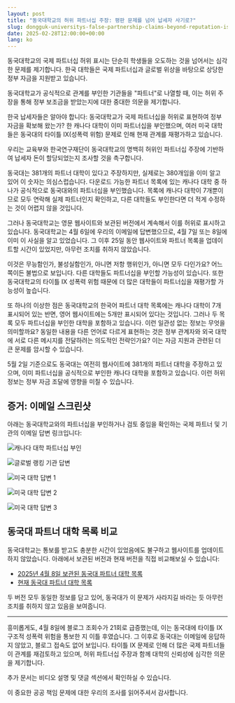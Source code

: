 ```yaml
---
layout: post
title: "동국대학교의 허위 파트너십 주장: 평판 문제를 넘어 납세자 사기로?"
slug: dongguk-universitys-false-partnership-claims-beyond-reputation-issues-to-taxpayer-fraud-ko
date: 2025-02-28T12:00:00+00:00
lang: ko
---
```


동국대학교의 국제 파트너십 허위 표시는 단순히 학생들을 오도하는 것을 넘어서는 심각한 문제를 제기합니다. 한국 대학들은 국제 파트너십과 글로벌 위상을 바탕으로 상당한 정부 자금을 지원받고 있습니다.

동국대학교가 공식적으로 관계를 부인한 기관들을 "파트너"로 나열할 때, 이는 허위 주장을 통해 정부 보조금을 받았는지에 대한 중대한 의문을 제기합니다.

한국 납세자들은 알아야 합니다: 동국대학교가 국제 파트너십을 허위로 표현하여 정부 자금을 확보해 왔는가? 한 캐나다 대학이 이미 파트너십을 부인했으며, 여러 미국 대학들은 동국대의 타이틀 IX(성폭력 위험) 문제로 인해 현재 관계를 재평가하고 있습니다.

우리는 교육부와 한국연구재단이 동국대학교의 명백히 허위인 파트너십 주장에 기반하여 납세자 돈이 할당되었는지 조사할 것을 촉구합니다.

동국대는 381개의 파트너 대학이 있다고 주장하지만, 실제로는 380개임을 이미 알고 있어 이 숫자는 의심스럽습니다. 다운로드 가능한 파트너 목록에 있는 캐나다 대학 중 하나가 공식적으로 동국대와의 파트너십을 부인했습니다. 목록에 캐나다 대학이 7개뿐이므로 모두 연락해 실제 파트너인지 확인하고, 다른 대학들도 부인한다면 더 적게 수정하는 것이 어렵지 않을 것입니다.

그러나 동국대학교는 영문 웹사이트와 보관된 버전에서 계속해서 이를 허위로 표시하고 있습니다. 동국대학교는 4월 6일에 우리의 이메일에 답변했으므로, 4월 7일 또는 8일에 이미 이 사실을 알고 있었습니다. 그 이후 25일 동안 웹사이트와 파트너 목록을 업데이트할 시간이 있었지만, 아무런 조치를 취하지 않았습니다.

이것은 무능함인가, 불성실함인가, 아니면 저항 행위인가, 아니면 모두 다인가요? 어느 쪽이든 불법으로 보입니다. 다른 대학들도 파트너십을 부인할 가능성이 있습니다. 또한 동국대학교의 타이틀 IX 성폭력 위험 때문에 더 많은 대학들이 파트너십을 재평가할 가능성이 높습니다.

또 하나의 이상한 점은 동국대학교의 한국어 파트너 대학 목록에는 캐나다 대학이 7개 표시되어 있는 반면, 영어 웹사이트에는 5개만 표시되어 있다는 것입니다. 그러나 두 목록 모두 파트너십을 부인한 대학을 포함하고 있습니다. 이런 일관성 없는 정보는 무엇을 의미할까요? 동일한 내용을 다른 언어로 다르게 표현하는 것은 정부 관계자와 외국 대학에 서로 다른 메시지를 전달하려는 의도적인 전략인가요? 이는 자금 지원과 관련된 더 큰 문제를 암시할 수 있습니다.

5월 2일 기준으로도 동국대는 여전히 웹사이트에 381개의 파트너 대학을 주장하고 있으며, 이미 파트너십을 공식적으로 부인한 캐나다 대학을 포함하고 있습니다. 이런 허위 정보는 정부 자금 조달에 영향을 미칠 수 있습니다.

## 증거: 이메일 스크린샷

아래는 동국대학교와의 파트너십을 부인하거나 검토 중임을 확인하는 국제 파트너 및 기관의 이메일 답변 링크입니다:

![캐나다 대학 파트너십 부인](https://github.com/genderwatchdog1/timeline-website/blob/master/imgs/partner-screenshots/email-response-canada-04082025.png?raw=true)

![글로벌 랭킹 기관 답변](https://github.com/genderwatchdog1/timeline-website/blob/master/imgs/partner-screenshots/email-response-rankings-org-04132025.png?raw=true)

![미국 대학 답변 1](https://github.com/genderwatchdog1/timeline-website/blob/master/imgs/partner-screenshots/email-response-us-04102025.png?raw=true)

![미국 대학 답변 2](https://github.com/genderwatchdog1/timeline-website/blob/master/imgs/partner-screenshots/email-response-us-pacific-04152925.png?raw=true)

![미국 대학 답변 3](https://github.com/genderwatchdog1/timeline-website/blob/master/imgs/partner-screenshots/email-response-us-pacific-04282025.png?raw=true)

## 동국대 파트너 대학 목록 비교

동국대학교는 통보를 받고도 충분한 시간이 있었음에도 불구하고 웹사이트를 업데이트하지 않았습니다. 아래에서 보관된 버전과 현재 버전을 직접 비교해보실 수 있습니다:

- [2025년 4월 8일 보관된 동국대 파트너 대학 목록](https://web.archive.org/web/20250408154026/https://www.dongguk.edu/eng/page/554)
- [현재 동국대 파트너 대학 목록](https://www.dongguk.edu/eng/page/554)

두 버전 모두 동일한 정보를 담고 있어, 동국대가 이 문제가 사라지길 바라는 듯 아무런 조치를 취하지 않고 있음을 보여줍니다.

---

흥미롭게도, 4월 8일에 블로그 조회수가 21회로 급증했는데, 이는 동국대에 타이틀 IX 구조적 성폭력 위험을 통보한 지 이틀 후였습니다. 그 이후로 동국대는 이메일에 응답하지 않았고, 블로그 접속도 없어 보입니다. 타이틀 IX 문제로 인해 더 많은 국제 파트너들이 관계를 재검토하고 있으며, 허위 파트너십 주장과 함께 대학의 신뢰성에 심각한 의문을 제기합니다.

추가 문서는 비디오 설명 및 댓글 섹션에서 확인하실 수 있습니다.

이 중요한 공공 책임 문제에 대한 우리의 조사를 읽어주셔서 감사합니다.
